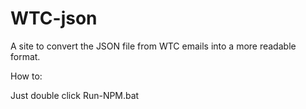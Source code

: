 # WTC-json
A site to convert the JSON file from WTC emails into a more readable format.

How to:

Just double click Run-NPM.bat

